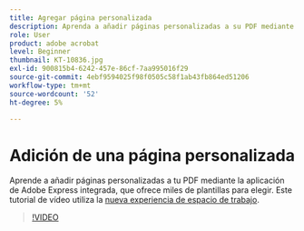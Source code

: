 ```yaml
---
title: Agregar página personalizada
description: Aprenda a añadir páginas personalizadas a su PDF mediante la aplicación de Adobe Express integrada
role: User
product: adobe acrobat
level: Beginner
thumbnail: KT-10836.jpg
exl-id: 900815b4-6242-457e-86cf-7aa995016f29
source-git-commit: 4ebf9594025f98f0505c58f1ab43fb864ed51206
workflow-type: tm+mt
source-wordcount: '52'
ht-degree: 5%

---
```


# Adición de una página personalizada

Aprende a añadir páginas personalizadas a tu PDF mediante la aplicación de Adobe Express integrada, que ofrece miles de plantillas para elegir. Este tutorial de vídeo utiliza la [nueva experiencia de espacio de trabajo](new-workspace.md).

>[!VIDEO](https://video.tv.adobe.com/v/347331?quality=12&learn=on&hidetitle=true)
